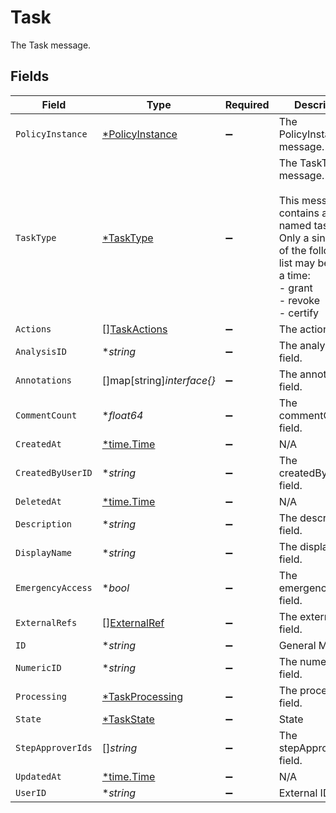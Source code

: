# Task

The Task message.


## Fields

| Field                                                                                                                                                                   | Type                                                                                                                                                                    | Required                                                                                                                                                                | Description                                                                                                                                                             |
| ----------------------------------------------------------------------------------------------------------------------------------------------------------------------- | ----------------------------------------------------------------------------------------------------------------------------------------------------------------------- | ----------------------------------------------------------------------------------------------------------------------------------------------------------------------- | ----------------------------------------------------------------------------------------------------------------------------------------------------------------------- |
| `PolicyInstance`                                                                                                                                                        | [*PolicyInstance](../../models/shared/policyinstance.md)                                                                                                                | :heavy_minus_sign:                                                                                                                                                      | The PolicyInstance message.                                                                                                                                             |
| `TaskType`                                                                                                                                                              | [*TaskType](../../models/shared/tasktype.md)                                                                                                                            | :heavy_minus_sign:                                                                                                                                                      | The TaskType message.<br/><br/>This message contains a oneof named task_type. Only a single field of the following list may be set at a time:<br/>  - grant<br/>  - revoke<br/>  - certify<br/> |
| `Actions`                                                                                                                                                               | [][TaskActions](../../models/shared/taskactions.md)                                                                                                                     | :heavy_minus_sign:                                                                                                                                                      | The actions field.                                                                                                                                                      |
| `AnalysisID`                                                                                                                                                            | **string*                                                                                                                                                               | :heavy_minus_sign:                                                                                                                                                      | The analysisId field.                                                                                                                                                   |
| `Annotations`                                                                                                                                                           | []map[string]*interface{}*                                                                                                                                              | :heavy_minus_sign:                                                                                                                                                      | The annotations field.                                                                                                                                                  |
| `CommentCount`                                                                                                                                                          | **float64*                                                                                                                                                              | :heavy_minus_sign:                                                                                                                                                      | The commentCount field.                                                                                                                                                 |
| `CreatedAt`                                                                                                                                                             | [*time.Time](https://pkg.go.dev/time#Time)                                                                                                                              | :heavy_minus_sign:                                                                                                                                                      | N/A                                                                                                                                                                     |
| `CreatedByUserID`                                                                                                                                                       | **string*                                                                                                                                                               | :heavy_minus_sign:                                                                                                                                                      | The createdByUserId field.                                                                                                                                              |
| `DeletedAt`                                                                                                                                                             | [*time.Time](https://pkg.go.dev/time#Time)                                                                                                                              | :heavy_minus_sign:                                                                                                                                                      | N/A                                                                                                                                                                     |
| `Description`                                                                                                                                                           | **string*                                                                                                                                                               | :heavy_minus_sign:                                                                                                                                                      | The description field.                                                                                                                                                  |
| `DisplayName`                                                                                                                                                           | **string*                                                                                                                                                               | :heavy_minus_sign:                                                                                                                                                      | The displayName field.                                                                                                                                                  |
| `EmergencyAccess`                                                                                                                                                       | **bool*                                                                                                                                                                 | :heavy_minus_sign:                                                                                                                                                      | The emergencyAccess field.                                                                                                                                              |
| `ExternalRefs`                                                                                                                                                          | [][ExternalRef](../../models/shared/externalref.md)                                                                                                                     | :heavy_minus_sign:                                                                                                                                                      | The externalRefs field.                                                                                                                                                 |
| `ID`                                                                                                                                                                    | **string*                                                                                                                                                               | :heavy_minus_sign:                                                                                                                                                      |  General Metadata<br/>                                                                                                                                                  |
| `NumericID`                                                                                                                                                             | **string*                                                                                                                                                               | :heavy_minus_sign:                                                                                                                                                      | The numericId field.                                                                                                                                                    |
| `Processing`                                                                                                                                                            | [*TaskProcessing](../../models/shared/taskprocessing.md)                                                                                                                | :heavy_minus_sign:                                                                                                                                                      | The processing field.                                                                                                                                                   |
| `State`                                                                                                                                                                 | [*TaskState](../../models/shared/taskstate.md)                                                                                                                          | :heavy_minus_sign:                                                                                                                                                      |  State<br/>                                                                                                                                                             |
| `StepApproverIds`                                                                                                                                                       | []*string*                                                                                                                                                              | :heavy_minus_sign:                                                                                                                                                      | The stepApproverIds field.                                                                                                                                              |
| `UpdatedAt`                                                                                                                                                             | [*time.Time](https://pkg.go.dev/time#Time)                                                                                                                              | :heavy_minus_sign:                                                                                                                                                      | N/A                                                                                                                                                                     |
| `UserID`                                                                                                                                                                | **string*                                                                                                                                                               | :heavy_minus_sign:                                                                                                                                                      |  External IDS<br/>                                                                                                                                                      |